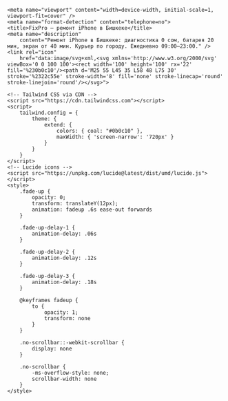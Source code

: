     <meta name="viewport" content="width=device-width, initial-scale=1, viewport-fit=cover" />
    <meta name="format-detection" content="telephone=no">
    <title>FixPro — ремонт iPhone в Бишкеке</title>
    <meta name="description"
        content="Ремонт iPhone в Бишкеке: диагностика 0 сом, батарея 20 мин, экран от 40 мин. Курьер по городу. Ежедневно 09:00–23:00." />
    <link rel="icon"
        href="data:image/svg+xml,<svg xmlns='http://www.w3.org/2000/svg' viewBox='0 0 100 100'><rect width='100' height='100' rx='22' fill='%230b0c10'/><path d='M25 55 L45 35 L58 48 L75 30' stroke='%2322c55e' stroke-width='8' fill='none' stroke-linecap='round' stroke-linejoin='round'/></svg>">

    <!-- Tailwind CSS via CDN -->
    <script src="https://cdn.tailwindcss.com"></script>
    <script>
        tailwind.config = {
            theme: {
                extend: {
                    colors: { coal: "#0b0c10" },
                    maxWidth: { 'screen-narrow': '720px' }
                }
            }
        }
    </script>
    <!-- Lucide icons -->
    <script src="https://unpkg.com/lucide@latest/dist/umd/lucide.js"></script>
    <style>
        .fade-up {
            opacity: 0;
            transform: translateY(12px);
            animation: fadeup .6s ease-out forwards
        }

        .fade-up-delay-1 {
            animation-delay: .06s
        }

        .fade-up-delay-2 {
            animation-delay: .12s
        }

        .fade-up-delay-3 {
            animation-delay: .18s
        }

        @keyframes fadeup {
            to {
                opacity: 1;
                transform: none
            }
        }

        .no-scrollbar::-webkit-scrollbar {
            display: none
        }

        .no-scrollbar {
            -ms-overflow-style: none;
            scrollbar-width: none
        }
    </style>
</head>

<body class="min-h-screen bg-coal text-slate-100">
    <script>
        // ====== BRAND & CONTACTS ======
        const BRAND = 'FixPro';
        const CITY = 'Бишкек';
        const WHATSAPP_NUMBER = '996555006844';
        const TELEGRAM_USERNAME = 'fixpro_apple';
        const INSTAGRAM_USERNAME = 'fixpro.apple';
        const PHONE_DISPLAY = '+996 555 006 844';

        // ====== LOCATION & MAPS ======
        const ADDRESS_LINE = 'Улица Байтик баатыра, 102';
        const ADDRESS_HINT = 'Центр, ориентир: Байтик баатыра 102';
        const GEO_LAT = 42.858363;
        const GEO_LON = 74.610158;
        const MAP_2GIS = 'https://go.2gis.com/PA032';
        const MAP_YANDEX = 'https://yandex.com/maps/-/CLqj62iT';
        const MAP_GOOGLE = `https://www.google.com/maps/search/?api=1&query=${GEO_LAT}%2C${GEO_LON}`;

        // ====== HOURS ======
        const HOURS_HUMAN = 'Ежедневно 09:00–23:00';

        function buildWAUrl(text, source = 'site') {
            const base = `https://wa.me/${WHATSAPP_NUMBER}`;
            const utm = `?text=${encodeURIComponent(text + `\nИсточник: ${source}`)}`;
            return base + utm;
        }
    </script>

    <!-- Header / Hero -->
    <header class="relative overflow-hidden">
        <div
            class="absolute inset-0 bg-gradient-to-b from-white/5 via-emerald-500/5 to-transparent pointer-events-none">
        </div>
        <div class="max-w-screen-narrow mx-auto px-4 pt-8 pb-6 sm:pt-12 sm:pb-10">
            <div class="flex items-center justify-between gap-4">
                <div class="flex items-center gap-3">
                    <div
                        class="w-10 h-10 rounded-2xl bg-emerald-500/20 flex items-center justify-center ring-1 ring-emerald-500/40">
                        <i data-lucide="zap" class="w-5 h-5 text-emerald-400"></i>
                    </div>
                    <div>
                        <div class="text-lg font-semibold tracking-tight">FixPro</div>
                        <div class="text-xs text-slate-400">ремонт iPhone • Бишкек</div>
                    </div>
                </div>
                <div class="hidden sm:flex items-center gap-3">
                    <a href="#" id="telBtn"
                        class="inline-flex items-center gap-2 px-4 py-2 rounded-xl bg-white/5 hover:bg-white/10 border border-white/10 text-sm">
                        <i data-lucide="phone" class="w-4 h-4"></i> Позвонить
                    </a>
                    <a href="#" id="waTop"
                        class="inline-flex items-center gap-2 rounded-2xl px-5 py-3 text-sm font-semibold shadow-lg bg-emerald-500 hover:bg-emerald-400 active:scale-[.99] transition">
                        <i data-lucide="message-circle" class="w-4 h-4"></i> WhatsApp
                    </a>
                    <a href="#" id="tgTop"
                        class="inline-flex items-center gap-2 rounded-2xl px-5 py-3 text-sm font-semibold shadow-lg bg-sky-500 hover:bg-sky-400 active:scale-[.99] transition">
                        <i data-lucide="message-circle" class="w-4 h-4"></i> Telegram
                    </a>
                    <a href="#" id="igTop"
                        class="inline-flex items-center gap-2 rounded-2xl px-5 py-3 text-sm font-semibold shadow-lg bg-pink-500 hover:bg-pink-400 active:scale-[.99] transition">
                        <i data-lucide="instagram" class="w-4 h-4"></i> Instagram
                    </a>
                </div>
            </div>

            <div class="grid lg:grid-cols-12 gap-6 mt-8 items-center">
                <div class="lg:col-span-7 fade-up">
                    <h1 class="text-3xl sm:text-5xl font-semibold tracking-tight leading-[1.1]">
                        Ремонт iPhone в Бишкеке — быстро, честно, с гарантией
                    </h1>
                    <p class="mt-3 text-slate-300">
                        Диагностика <span class="font-semibold text-white">0 сом</span>. Батарея 20 мин, экран от 40
                        мин. Курьер по городу.
                    </p>
                    <div class="flex flex-wrap gap-3 mt-5">
                        <a href="#" id="waHero"
                            class="inline-flex items-center gap-2 rounded-2xl px-5 py-3 text-sm font-semibold shadow-lg bg-emerald-500 hover:bg-emerald-400 active:scale-[.99] transition">
                            <i data-lucide="message-circle" class="w-4 h-4"></i> Записаться в WhatsApp
                        </a>
                        <a href="#" id="tgHero"
                            class="inline-flex items-center gap-2 rounded-2xl px-5 py-3 text-sm font-semibold shadow-lg bg-sky-500 hover:bg-sky-400 active:scale-[.99] transition">
                            <i data-lucide="message-circle" class="w-4 h-4"></i> Написать в Telegram
                        </a>
                        <a href="#" id="igHero"
                            class="inline-flex items-center gap-2 rounded-2xl px-5 py-3 text-sm font-semibold shadow-lg bg-pink-500 hover:bg-pink-400 active:scale-[.99] transition">
                            <i data-lucide="instagram" class="w-4 h-4"></i> Instagram
                        </a>
                        <a href="#prices"
                            class="inline-flex items-center gap-2 rounded-2xl px-5 py-3 text-sm font-semibold bg-white/5 hover:bg-white/10 border border-white/10">
                            <i data-lucide="credit-card" class="w-4 h-4"></i> Прайс и услуги
                        </a>
                    </div>
                    <div class="flex flex-wrap items-center gap-4 mt-5 text-sm text-slate-400">
                        <div class="flex items-center gap-2"><i data-lucide="check-circle-2"
                                class="w-4 h-4 text-emerald-400"></i> Гарантия до 6 мес</div>
                        <div class="flex items-center gap-2"><i data-lucide="check-circle-2"
                                class="w-4 h-4 text-emerald-400"></i> Оригинал/премиум детали</div>
                        <div class="flex items-center gap-2"><i data-lucide="check-circle-2"
                                class="w-4 h-4 text-emerald-400"></i> Оплата картой/наличными</div>
                    </div>
                </div>

                <div class="lg:col-span-5 fade-up fade-up-delay-1">
                    <div class="rounded-3xl p-5 sm:p-6 bg-white/5 border border-white/10 shadow-xl">
                        <div class="text-base font-semibold">Быстрая запись</div>
                        <p class="text-slate-400 text-sm mt-1">Оставьте контакты — мы подтвердим время.</p>
                        <form id="waForm" class="mt-4 space-y-3">
                            <input id="name" placeholder="Имя"
                                class="w-full rounded-2xl bg-white/5 border border-white/10 px-4 py-3 outline-none focus:ring-2 focus:ring-emerald-400"
                                autocomplete="name" />
                            <input id="phone" placeholder="Телефон" type="tel" inputmode="tel"
                                class="w-full rounded-2xl bg-white/5 border border-white/10 px-4 py-3 outline-none focus:ring-2 focus:ring-emerald-400"
                                autocomplete="tel" />
                            <input id="model" placeholder="Модель iPhone (например, 12 Pro)"
                                class="w-full rounded-2xl bg-white/5 border border-white/10 px-4 py-3 outline-none focus:ring-2 focus:ring-emerald-400"
                                autocomplete="off" />
                            <textarea id="issue" placeholder="Что случилось? (экран/батарея/вода и т.д.)" rows="3"
                                class="w-full rounded-2xl bg-white/5 border border-white/10 px-4 py-3 outline-none focus:ring-2 focus:ring-emerald-400"></textarea>
                            <button id="waSubmit" type="submit"
                                class="w-full inline-flex items-center justify-center gap-2 rounded-2xl px-5 py-3 font-semibold shadow-lg bg-emerald-500 hover:bg-emerald-400 active:scale-[.99] disabled:bg-emerald-500/40 disabled:cursor-not-allowed">
                                <i data-lucide="message-circle" class="w-4 h-4"></i> Отправить в WhatsApp
                            </button>
                            <a id="tgForm" href="#"
                                class="w-full inline-flex items-center justify-center gap-2 rounded-2xl px-5 py-3 font-semibold bg-white/5 hover:bg-white/10 border border-white/10">
                                <i data-lucide="message-circle" class="w-4 h-4"></i> Или — Telegram
                            </a>
                            <a id="igForm" href="#"
                                class="w-full inline-flex items-center justify-center gap-2 rounded-2xl px-5 py-3 font-semibold bg-white/5 hover:bg-white/10 border border-white/10">
                                <i data-lucide="instagram" class="w-4 h-4"></i> Или — Instagram
                            </a>
                            <p class="text-xs text-slate-500 mt-1">Нажимая кнопку, вы соглашаетесь с обработкой данных
                                для связи по заказу.</p>
                        </form>
                    </div>
                </div>
            </div>
        </div>
    </header>

    <!-- Section: Почему FixPro -->
    <section id="why" class="py-12 sm:py-14">
        <div class="max-w-screen-narrow mx-auto px-4">
            <div class="mb-7 sm:mb-9 fade-up">
                <h2 class="text-2xl sm:text-3xl font-semibold text-white tracking-tight">Почему FixPro</h2>
                <p class="text-slate-300 mt-2 leading-relaxed">Сделаем быстро, аккуратно и по честной цене</p>
            </div>
            <div class="grid sm:grid-cols-2 lg:grid-cols-4 gap-4">
                <div class="rounded-3xl p-5 bg-white/5 border border-white/10 fade-up">
                    <div class="flex items-center gap-2 text-emerald-400"><i data-lucide="clock"
                            class="w-5 h-5"></i><span class="text-slate-100 font-medium">Быстро</span></div>
                    <div class="text-slate-300 mt-1 text-sm">Батарея 20 мин, экран от 40 мин</div>
                </div>
                <div class="rounded-3xl p-5 bg-white/5 border border-white/10 fade-up fade-up-delay-1">
                    <div class="flex items-center gap-2 text-emerald-400"><i data-lucide="shield-check"
                            class="w-5 h-5"></i><span class="text-slate-100 font-medium">Гарантия</span></div>
                    <div class="text-slate-300 mt-1 text-sm">до 6 месяцев на работу и детали</div>
                </div>
                <div class="rounded-3xl p-5 bg-white/5 border border-white/10 fade-up fade-up-delay-2">
                    <div class="flex items-center gap-2 text-emerald-400"><i data-lucide="map-pin"
                            class="w-5 h-5"></i><span class="text-slate-100 font-medium">Удобно</span></div>
                    <div class="text-slate-300 mt-1 text-sm">Курьер по городу • Приём/выдача</div>
                </div>
                <div class="rounded-3xl p-5 bg-white/5 border border-white/10 fade-up fade-up-delay-3">
                    <div class="flex items-center gap-2 text-emerald-400"><i data-lucide="credit-card"
                            class="w-5 h-5"></i><span class="text-slate-100 font-medium">Честно</span></div>
                    <div class="text-slate-300 mt-1 text-sm">Фикс-цены и прозрачная диагностика</div>
                </div>
            </div>
        </div>
    </section>

    <!-- Section: Услуги -->
    <section id="prices" class="py-12 sm:py-14">
        <div class="max-w-screen-narrow mx-auto px-4">
            <div class="mb-7 sm:mb-9 fade-up">
                <h2 class="text-2xl sm:text-3xl font-semibold text-white tracking-tight">Популярные услуги</h2>
                <p class="text-slate-300 mt-2 leading-relaxed">Реальные сроки и понятные цены</p>
            </div>
            <div class="grid sm:grid-cols-2 lg:grid-cols-4 gap-4">
                <div
                    class="rounded-3xl p-5 bg-gradient-to-b from-white/5 to-white/[0.03] border border-white/10 flex flex-col fade-up">
                    <div class="flex items-center gap-2 text-emerald-400"><i data-lucide="smartphone"
                            class="w-5 h-5"></i><span class="text-slate-100 font-medium">Замена экрана</span></div>
                    <div class="text-slate-400 text-sm mt-1">от 40 мин</div>
                    <div class="mt-4 text-xl font-semibold">от 3 900 сом</div>
                    <div class="mt-auto pt-4">
                        <a id="waPrice1" href="#"
                            class="w-full inline-flex items-center justify-center gap-2 rounded-2xl px-5 py-3 text-sm font-semibold shadow-lg bg-emerald-500 hover:bg-emerald-400 active:scale-[.99] transition">Уточнить
                            цену</a>
                    </div>
                </div>
                <div
                    class="rounded-3xl p-5 bg-gradient-to-b from-white/5 to-white/[0.03] border border-white/10 flex flex-col fade-up fade-up-delay-1">
                    <div class="flex items-center gap-2 text-emerald-400"><i data-lucide="battery-charging"
                            class="w-5 h-5"></i><span class="text-slate-100 font-medium">Замена батареи</span></div>
                    <div class="text-slate-400 text-sm mt-1">~20 мин</div>
                    <div class="mt-4 text-xl font-semibold">от 1 900 сом</div>
                    <div class="mt-auto pt-4">
                        <a id="waPrice2" href="#"
                            class="w-full inline-flex items-center justify-center gap-2 rounded-2xl px-5 py-3 text-sm font-semibold shadow-lg bg-emerald-500 hover:bg-emerald-400 active:scale-[.99] transition">Уточнить
                            цену</a>
                    </div>
                </div>
                <div
                    class="rounded-3xl p-5 bg-gradient-to-b from-white/5 to-white/[0.03] border border-white/10 flex flex-col fade-up fade-up-delay-2">
                    <div class="flex items-center gap-2 text-emerald-400"><i data-lucide="wrench"
                            class="w-5 h-5"></i><span class="text-slate-100 font-medium">Чистка Face ID</span></div>
                    <div class="text-slate-400 text-sm mt-1">60–90 мин</div>
                    <div class="mt-4 text-xl font-semibold">от 1 500 сом</div>
                    <div class="mt-auto pt-4">
                        <a id="waPrice3" href="#"
                            class="w-full inline-flex items-center justify-center gap-2 rounded-2xl px-5 py-3 text-sm font-semibold shadow-lg bg-emerald-500 hover:bg-emerald-400 active:scale-[.99] transition">Уточнить
                            цену</a>
                    </div>
                </div>
                <div
                    class="rounded-3xl p-5 bg-gradient-to-b from-white/5 to-white/[0.03] border border-white/10 flex flex-col fade-up fade-up-delay-3">
                    <div class="flex items-center gap-2 text-emerald-400"><i data-lucide="wrench"
                            class="w-5 h-5"></i><span class="text-slate-100 font-medium">Диагностика</span></div>
                    <div class="text-slate-400 text-sm mt-1">15–20 мин</div>
                    <div class="mt-4 text-xl font-semibold">0 сом</div>
                    <div class="mt-auto pt-4">
                        <a id="waPrice4" href="#"
                            class="w-full inline-flex items-center justify-center gap-2 rounded-2xl px-5 py-3 text-sm font-semibold shadow-lg bg-emerald-500 hover:bg-emerald-400 active:scale-[.99] transition">Уточнить
                            цену</a>
                    </div>
                </div>
            </div>
            <p class="text-slate-400 text-sm mt-4">* Цены ориентировочные и зависят от модели и типа детали
                (оригинал/премиум).</p>
        </div>
    </section>

    <!-- Section: Курьер -->
    <section id="courier" class="py-12 sm:py-14">
        <div class="max-w-screen-narrow mx-auto px-4">
            <div class="mb-7 sm:mb-9 fade-up">
                <h2 class="text-2xl sm:text-3xl font-semibold text-white tracking-tight">Курьер по Бишкеку</h2>
                <p class="text-slate-300 mt-2 leading-relaxed">Заберём и вернём — безопасно и быстро</p>
            </div>

            <div class="rounded-3xl p-5 sm:p-6 bg-white/5 border border-white/10">
                <ul class="space-y-2 text-slate-300 text-sm">
                    <li class="flex items-start gap-2"><i data-lucide="check-circle-2"
                            class="w-5 h-5 text-emerald-400 shrink-0"></i> Оформление заявки в WhatsApp/Telegram</li>
                    <li class="flex items-start gap-2"><i data-lucide="check-circle-2"
                            class="w-5 h-5 text-emerald-400 shrink-0"></i> Запечатываем устройство, пломбы и чек-лист
                        приёма</li>
                    <li class="flex items-start gap-2"><i data-lucide="check-circle-2"
                            class="w-5 h-5 text-emerald-400 shrink-0"></i> Отчёт с фото/видео, оплата удобным способом
                    </li>
                </ul>

                <!-- Кнопки: 2 колонки на мобиле, Instagram на всю ширину -->
                <div class="mt-4 grid grid-cols-2 gap-3">
                    <a id="waCourier" href="#"
                        class="col-span-1 inline-flex items-center justify-center h-14 rounded-xl bg-emerald-500 text-black font-semibold shadow/50 shadow-emerald-500/20 active:scale-[.99]">
                        Написать в WhatsApp
                    </a>
                    <a id="tgCourier" href="#"
                        class="col-span-1 inline-flex items-center justify-center h-14 rounded-xl bg-sky-500 text-black font-semibold shadow/50 shadow-sky-500/20 active:scale-[.99]">
                        Написать в Telegram
                    </a>
                    <a id="igCourier" href="#"
                        class="col-span-2 inline-flex items-center justify-center h-14 rounded-xl bg-pink-500 text-black font-semibold shadow/50 shadow-pink-500/20 active:scale-[.99]">
                        Instagram
                    </a>
                </div>

                <div class="mt-4 rounded-xl bg-white/5 ring-1 ring-white/10 p-4">
                    <div class="text-sm text-slate-400">График</div>
                    <div class="text-slate-100 text-lg font-semibold">Ежедневно 10:00–22:00</div>
                    <div class="text-sm text-slate-400 mt-1">Оплата: карта/нал/Elkart. Гарантия до 6 мес.</div>
                </div>
            </div>
        </div>
    </section>

    <!-- Section: Где мы -->
    <section id="where" class="py-12 sm:py-14">
        <div class="max-w-screen-narrow mx-auto px-4">
            <div class="mb-7 sm:mb-9 fade-up">
                <h2 class="text-2xl sm:text-3xl font-semibold text-white tracking-tight">Где мы</h2>
                <p class="text-slate-300 mt-2 leading-relaxed">Приезжайте или вызывайте курьера</p>
            </div>
            <div class="rounded-3xl p-5 sm:p-6 bg-white/5 border border-white/10">
                <div class="grid md:grid-cols-3 gap-6 items-start">
                    <div class="md:col-span-2">
                        <div class="text-slate-100 font-medium" id="addrLine">Улица Байтик баатыра, 102</div>
                        <div class="text-slate-400 text-sm" id="addrHint">Центр, ориентир: Байтик баатыра 102</div>

                        <div class="mt-3 flex gap-2 overflow-x-auto no-scrollbar">
                            <a class="shrink-0 px-3 py-2 rounded-xl bg-white/5 border border-white/10 text-sm"
                                id="map2gis" target="_blank" rel="noreferrer noopener">Открыть в 2ГИС</a>
                            <a class="shrink-0 px-3 py-2 rounded-xl bg-white/5 border border-white/10 text-sm"
                                id="mapYandex" target="_blank" rel="noreferrer noopener">Открыть в Яндекс.Картах</a>
                            <a class="shrink-0 px-3 py-2 rounded-xl bg-white/5 border border-white/10 text-sm"
                                id="mapGoogle" target="_blank" rel="noreferrer noopener">Открыть в Google Maps</a>
                        </div>
                    </div>

                    <div class="md:col-span-1 space-y-2 text-slate-300 text-sm">
                        <div class="flex items-center gap-2"><i data-lucide="phone" class="w-4 h-4"></i><span
                                id="phoneDisplay">+996 555 006 844</span></div>
                        <div class="flex items-center gap-2"><i data-lucide="message-circle" class="w-4 h-4"></i>@<span
                                id="tgName">fixpro_apple</span></div>
                        <div class="flex items-center gap-2"><i data-lucide="instagram" class="w-4 h-4"></i><a
                                id="igWhere" href="#" target="_blank">@fixpro.apple</a></div>
                        <div class="flex items-center gap-2"><i data-lucide="map-pin" class="w-4 h-4"></i> Бишкек</div>
                        <div class="text-slate-400" id="hours">Ежедневно 09:00–23:00</div>
                    </div>
                </div>
            </div>
        </div>
    </section>

    <!-- Section: FAQ -->
    <section id="faq" class="py-12 sm:py-14">
        <div class="max-w-screen-narrow mx-auto px-4">
            <div class="mb-7 sm:mb-9 fade-up">
                <h2 class="text-2xl sm:text-3xl font-semibold text-white tracking-tight">FAQ</h2>
                <p class="text-slate-300 mt-2 leading-relaxed">Частые вопросы и короткие ответы</p>
            </div>
            <div class="grid md:grid-cols-2 gap-4">
                <details class="group rounded-3xl bg-white/5 border border-white/10 p-5 open:bg-white/[0.07] fade-up">
                    <summary
                        class="cursor-pointer select-none text-slate-100 font-medium flex items-center justify-between">
                        Сколько по времени занимает ремонт?<span
                            class="ml-4 text-slate-400 group-open:rotate-180 transition">⌄</span></summary>
                    <p class="mt-3 text-slate-300 leading-relaxed">Батарея — около 20 минут, экран — от 40 минут.
                        Сложные работы обсуждаем заранее, чтобы вы планировали время.</p>
                </details>
                <details
                    class="group rounded-3xl bg-white/5 border border-white/10 p-5 open:bg-white/[0.07] fade-up fade-up-delay-1">
                    <summary
                        class="cursor-pointer select-none text-slate-100 font-medium flex items-center justify-between">
                        Какая гарантия?<span class="ml-4 text-slate-400 group-open:rotate-180 transition">⌄</span>
                    </summary>
                    <p class="mt-3 text-slate-300 leading-relaxed">Предоставляем гарантию до 6 месяцев на работу и
                        запчасти. Условия зависят от модели и типа ремонта.</p>
                </details>
                <details
                    class="group rounded-3xl bg-white/5 border border-white/10 p-5 open:bg-white/[0.07] fade-up fade-up-delay-2">
                    <summary
                        class="cursor-pointer select-none text-slate-100 font-medium flex items-center justify-between">
                        Где вы находитесь?<span class="ml-4 text-slate-400 group-open:rotate-180 transition">⌄</span>
                    </summary>
                    <p class="mt-3 text-slate-300 leading-relaxed">Улица Байтик баатыра, 102. Есть курьер по городу и
                        удобная приём/выдача.</p>
                </details>
                <details
                    class="group rounded-3xl bg-white/5 border border-white/10 p-5 open:bg-white/[0.07] fade-up fade-up-delay-3">
                    <summary
                        class="cursor-pointer select-none text-slate-100 font-medium flex items-center justify-between">
                        Как записаться?<span class="ml-4 text-slate-400 group-open:rotate-180 transition">⌄</span>
                    </summary>
                    <p class="mt-3 text-slate-300 leading-relaxed">Напишите в WhatsApp/Telegram/Instagram или оставьте
                        заявку на сайте — мы сразу подтвердим время и цену.</p>
                </details>
            </div>
        </div>
    </section>

    <!-- Footer -->
    <footer class="border-t border-white/10">
        <div class="max-w-screen-narrow mx-auto px-4 py-10">
            <div class="grid sm:grid-cols-2 lg:grid-cols-4 gap-6">
                <div>
                    <div class="text-lg font-semibold">FixPro</div>
                    <div class="text-slate-400 text-sm mt-1">Ремонт iPhone в Бишкеке</div>
                    <div class="mt-3 flex items-center gap-2 text-slate-300"><i data-lucide="phone" class="w-4 h-4"></i>
                        <span>+996 555 006 844</span></div>
                    <div class="mt-1 flex items-center gap-2 text-slate-300"><i data-lucide="message-circle"
                            class="w-4 h-4"></i> @fixpro_apple</div>
                    <div class="mt-1 flex items-center gap-2 text-slate-300"><i data-lucide="instagram"
                            class="w-4 h-4"></i> @fixpro.apple</div>
                    <div class="mt-1 flex items-center gap-2 text-slate-300"><i data-lucide="map-pin"
                            class="w-4 h-4"></i> Адрес: Улица Байтик баатыра, 102</div>
                </div>
                <div>
                    <div class="text-sm text-slate-400">Часы</div>
                    <div class="text-slate-100 font-medium">Ежедневно 09:00–23:00</div>
                    <div class="text-sm text-slate-400 mt-2">Приём/выдача и курьер</div>
                </div>
                <div>
                    <div class="text-sm text-slate-400 mb-2">Быстрые ссылки</div>
                    <div class="flex flex-col gap-2 text-slate-300 text-sm">
                        <a href="#prices" class="hover:text-white">Прайс</a>
                        <a href="#courier" class="hover:text-white">Курьер</a>
                        <a href="#where" class="hover:text-white">Как добраться</a>
                        <a href="#faq" class="hover:text-white">FAQ</a>
                    </div>
                </div>
                <div>
                    <div class="text-sm text-slate-400 mb-2">Написать</div>
                    <div class="flex gap-2">
                        <a id="waFooter" href="#"
                            class="inline-flex items-center gap-2 rounded-2xl px-5 py-3 text-sm font-semibold shadow-lg bg-emerald-500 hover:bg-emerald-400 active:scale-[.99] transition"><i
                                data-lucide="message-circle" class="w-4 h-4"></i> WhatsApp</a>
                        <a id="tgFooter" href="#"
                            class="inline-flex items-center gap-2 rounded-2xl px-5 py-3 text-sm font-semibold shadow-lg bg-sky-500 hover:bg-sky-400 active:scale-[.99] transition"><i
                                data-lucide="message-circle" class="w-4 h-4"></i> Telegram</a>
                        <a id="igFooter" href="#"
                            class="inline-flex items-center gap-2 rounded-2xl px-5 py-3 text-sm font-semibold shadow-lg bg-pink-500 hover:bg-pink-400 active:scale-[.99] transition"><i
                                data-lucide="instagram" class="w-4 h-4"></i> Instagram</a>
                    </div>
                </div>
            </div>
            <div class="text-xs text-slate-500 mt-6">© <span id="year"></span> FixPro. Все права защищены.</div>
        </div>
    </footer>

    <!-- Sticky mobile action bar -->
    <div class="fixed bottom-3 left-0 right-0 px-3 sm:hidden">
        <div class="mx-auto max-w-md grid grid-cols-4 gap-2 rounded-2xl bg-black/60 backdrop-blur border border-white/10 p-2"
            style="padding-bottom: max(8px, env(safe-area-inset-bottom));">
            <a id="telMobile" href="#"
                class="flex items-center justify-center gap-1 rounded-xl py-2 bg-white/5 border border-white/10 text-xs font-medium">
                <i data-lucide="phone" class="w-4 h-4"></i> Звонок
            </a>
            <a id="waMobile" href="#"
                class="flex items-center justify-center gap-1 rounded-xl py-2 bg-emerald-500 text-xs font-semibold">
                <i data-lucide="message-circle" class="w-4 h-4"></i> WA
            </a>
            <a id="tgMobile" href="#"
                class="flex items-center justify-center gap-1 rounded-xl py-2 bg-sky-500 text-xs font-semibold">
                <i data-lucide="message-circle" class="w-4 h-4"></i> TG
            </a>
            <a id="igMobile" href="#"
                class="flex items-center justify-center gap-1 rounded-xl py-2 bg-pink-500 text-xs font-semibold">
                <i data-lucide="instagram" class="w-4 h-4"></i> Insta
            </a>
        </div>
    </div>

    <!-- JSON-LD LocalBusiness -->
    <script type="application/ld+json" id="jsonld"></script>

    <!-- Bootstrap logic: links, icons, form, JSON-LD -->
    <script>
        // Activate lucide icons
        lucide.createIcons();

        // Link targets
        document.getElementById('telBtn').href = `tel:+${WHATSAPP_NUMBER}`;
        document.getElementById('telMobile').href = `tel:+${WHATSAPP_NUMBER}`;

        // Telegram
        const tgLink = `https://t.me/${TELEGRAM_USERNAME}`;
        ['tgTop', 'tgHero', 'tgForm', 'tgCourier', 'tgFooter', 'tgMobile'].forEach(id => {
            const el = document.getElementById(id); if (el) el.href = tgLink;
        });

        // Instagram
        const igLink = `https://instagram.com/${INSTAGRAM_USERNAME}`;
        ['igTop', 'igHero', 'igForm', 'igCourier', 'igFooter', 'igMobile', 'igWhere'].forEach(id => {
            const el = document.getElementById(id); if (el) el.href = igLink;
        });

        // WhatsApp
        document.getElementById('waTop').href = buildWAUrl('Здравствуйте! Интересует ремонт iPhone в FixPro.', 'шапка');
        document.getElementById('waHero').href = buildWAUrl('Здравствуйте! Интересует ремонт iPhone в FixPro.', 'герой');
        document.getElementById('waCourier').href = buildWAUrl('Здравствуйте! Интересует курьер FixPro.', 'курьер');
        document.getElementById('waFooter').href = buildWAUrl('Здравствуйте! Интересует ремонт iPhone в FixPro.', 'футер');
        document.getElementById('waMobile').href = buildWAUrl('Здравствуйте! Интересует ремонт iPhone в FixPro.', 'мобильная-панель');
        document.getElementById('waPrice1').href = buildWAUrl('Уточнить цену: Замена экрана', 'услуга:Экран');
        document.getElementById('waPrice2').href = buildWAUrl('Уточнить цену: Замена батареи', 'услуга:Батарея');
        document.getElementById('waPrice3').href = buildWAUrl('Уточнить цену: Чистка Face ID', 'услуга:FaceID');
        document.getElementById('waPrice4').href = buildWAUrl('Уточнить цену: Диагностика', 'услуга:Диагностика');

        // Maps
        document.getElementById('map2gis').href = MAP_2GIS;
        document.getElementById('mapYandex').href = MAP_YANDEX;
        document.getElementById('mapGoogle').href = MAP_GOOGLE;

        // Footer year
        document.getElementById('year').textContent = new Date().getFullYear();

        // Form handling
        const form = document.getElementById('waForm');
        const phoneInput = document.getElementById('phone');
        const waSubmit = document.getElementById('waSubmit');
        function setSubmitState() { const can = (phoneInput.value || '').trim().length >= 7; waSubmit.disabled = !can; }
        phoneInput.addEventListener('input', setSubmitState); setSubmitState();
        form.addEventListener('submit', function (e) {
            e.preventDefault();
            const name = document.getElementById('name').value || '—';
            const phone = phoneInput.value || '—';
            const model = document.getElementById('model').value || '—';
            const issue = document.getElementById('issue').value || '—';
            const text = `Здравствуйте! Заявка на ремонт в FixPro.\nИмя: ${name}\nТелефон: ${phone}\nМодель: ${model}\nПроблема: ${issue}`;
            window.open(buildWAUrl(text, 'форма'), '_blank');
        });

        // JSON-LD
        const openingHoursSpecification = ['Monday', 'Tuesday', 'Wednesday', 'Thursday', 'Friday', 'Saturday', 'Sunday'].map(d => ({
            '@type': 'OpeningHoursSpecification', dayOfWeek: d, opens: '09:00', closes: '23:00'
        }));
        const jsonLD = {
            '@context': 'https://schema.org',
            '@type': 'LocalBusiness',
            name: 'FixPro — ремонт iPhone',
            url: 'https://fixpro.example',
            telephone: PHONE_DISPLAY,
            address: { '@type': 'PostalAddress', streetAddress: ADDRESS_LINE, addressLocality: CITY, addressCountry: 'KG' },
            geo: { '@type': 'GeoCoordinates', latitude: GEO_LAT, longitude: GEO_LON },
            areaServed: `${CITY}, Kyrgyzstan`,
            sameAs: [`https://t.me/${TELEGRAM_USERNAME}`, `https://wa.me/${WHATSAPP_NUMBER}`, igLink, MAP_2GIS, MAP_YANDEX],
            openingHoursSpecification,
            makesOffer: ['Замена экрана', 'Замена батареи', 'Чистка Face ID', 'Диагностика'].map(n => ({ '@type': 'Offer', name: n }))
        };
        document.getElementById('jsonld').textContent = JSON.stringify(jsonLD);
    </script>
</body>

</html>
